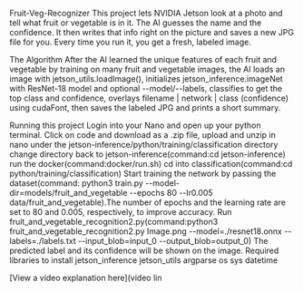 Fruit-Veg-Recognizer
This project lets NVIDIA Jetson look at a photo and tell what fruit or vegetable is in it. The AI guesses the name and the confidence. It then writes that info right on the picture and saves a new JPG file for you. Every time you run it, you get a fresh, labeled image.



The Algorithm
After the AI learned the unique features of each fruit and vegetable by training on many fruit and vegetable images, the AI loads an image with jetson_utils.loadImage(), initializes jetson_inference.imageNet with ResNet-18 model and optional --model/--labels, classifies to get the top class and confidence, overlays filename | network | class (confidence) using cudaFont, then saves the labeled JPG and prints a short summary.

Running this project
Login into your Nano and open up your python terminal.
Click on code and download as a .zip file, upload and unzip in nano under the jetson-inference/python/training/classification directory
change directory back to jetson-inference(command:cd jetson-inference)
run the docker(command:docker/run.sh)
cd into classification(command:cd python/training/classification)
Start training the network by passing the dataset(command: python3 train.py --model-dir=models/fruit_and_vegetable --epochs 80 --lr0.005 data/fruit_and_vegetable).The number of epochs and the learning rate are set to 80 and 0.005, respectively, to improve accuracy.
Run fruit_and_vegetable_recognition2.py(command:python3 fruit_and_vegetable_recognition2.py Image.png
--model=./resnet18.onnx --labels=./labels.txt --input_blob=input_0 --output_blob=output_0)
The predicted label and its confidence will be shown on the image.
Required libraries to install jetson_inference jetson_utils argparse os sys datetime

[View a video explanation here](video lin
